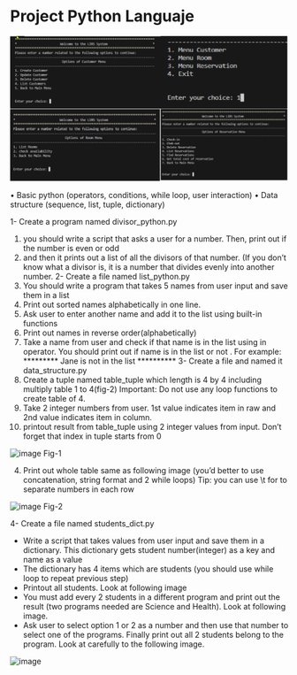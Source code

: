 # Project Python Languaje
![Descripción de la Imagen](https://github.com/Jorgejfp/Python_Proj_Hotel/blob/main/image.png?raw=true)

• Basic python (operators, conditions, while loop, user interaction)
• Data structure (sequence, list, tuple, dictionary)

1- Create a program named divisor_python.py
  1. you should write a script that asks a user for a number. Then, print out if the number is even or odd
  2. and then it prints out a list of all the divisors of that number. (If you don’t know what a divisor is, it is a number that divides evenly into another number.
2- Create a file named list_python.py
  1. You should write a program that takes 5 names from user input and save them in a list
  2. Print out sorted names alphabetically in one line.
  3. Ask user to enter another name and add it to the list using built-in functions
  4. Print out names in reverse order(alphabetically)
  5. Take a name from user and check if that name is in the list using in operator. You should print out if name is in the list or not . For example:
     ********* Jane is not in the list **********
3- Create a file and named it data_structure.py
  1. Create a tuple named table_tuple which length is 4 by 4 including multiply table 1 to 4(fig-2) Important: Do not use any loop functions to create table of 4.
  2. Take 2 integer numbers from user. 1st value indicates item in raw and 2nd value indicates item in column.
  3. printout result from table_tuple using 2 integer values from input. Don’t forget that index in tuple starts from 0
  
  ![image](https://github.com/user-attachments/assets/57ffd6de-284e-453b-ab71-8d7b4e10e15c)
  Fig-1
  
  4. Print out whole table same as following image (you’d better to use concatenation, string format and 2 while loops)
  Tip: you can use \t for to separate numbers in each row  
  
  ![image](https://github.com/user-attachments/assets/f8b72d8c-54ab-4057-b746-33b6208f419e)
  Fig-2
  
4- Create a file named students_dict.py
  - Write a script that takes values from user input and save them in a dictionary. This dictionary gets student number(integer) as a key and name as a value
  - The dictionary has 4 items which are students (you should use while loop to repeat previous step)
  - Printout all students. Look at following image
  - You must add every 2 students in a different program and print out the result (two programs needed are Science and Health). Look at following image.
  - Ask user to select option 1 or 2 as a number and then use that number to select one of the programs. Finally print out all 2 students belong to the program. Look at carefully to the following image.
  
  ![image](https://github.com/user-attachments/assets/5ec9b189-1f10-4156-b296-91980d2edd88)
